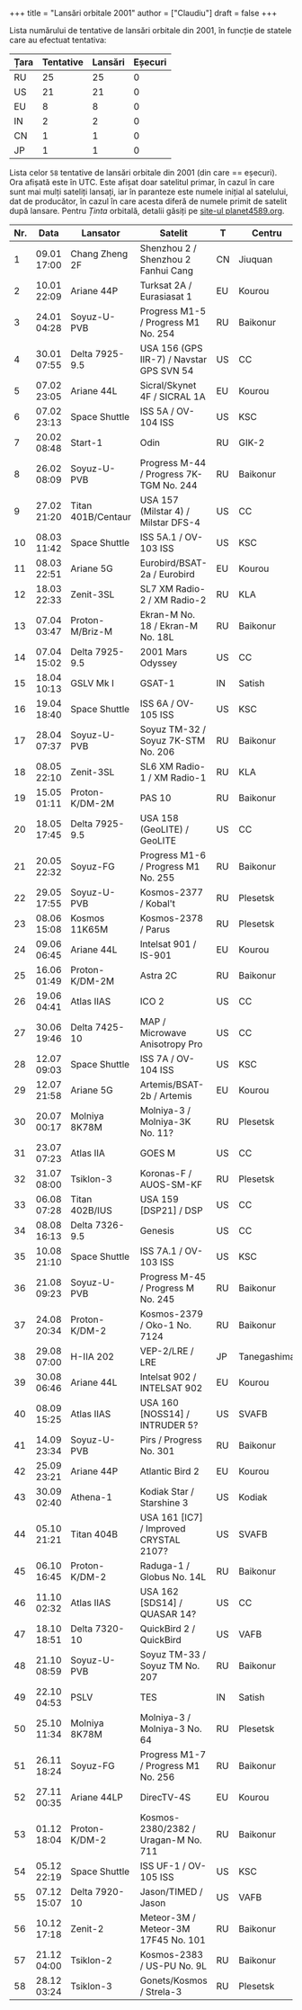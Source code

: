 +++
title = "Lansări orbitale 2001"
author = ["Claudiu"]
draft = false
+++

Lista numărului de tentative de lansări orbitale din 2001, în funcție de statele care au efectuat tentativa:

| Țara | Tentative | Lansări | Eșecuri |
|------|-----------|---------|---------|
| RU   | 25        | 25      | 0       |
| US   | 21        | 21      | 0       |
| EU   | 8         | 8       | 0       |
| IN   | 2         | 2       | 0       |
| CN   | 1         | 1       | 0       |
| JP   | 1         | 1       | 0       |

Lista celor `58` tentative de lansări orbitale din 2001 (din care == eșecuri). Ora afișată este în UTC. Este afișat doar satelitul primar, în cazul în care sunt mai mulți sateliți lansați, iar în paranteze este numele inițial al satelului, dat de producător, în cazul în care acesta diferă de numele primit de satelit după lansare. Pentru _Ținta_ orbitală, detalii găsiți pe [site-ul planet4589.org](https://planet4589.org/space/log/orbcat.html).

| Nr. | Data        | Lansator           | Satelit                                     | T  | Centru      | Rampă   | R. |
|-----|-------------|--------------------|---------------------------------------------|----|-------------|---------|----|
| 1   | 09.01 17:00 | Chang Zheng 2F     | Shenzhou 2 / Shenzhou 2 Fanhui Cang         | CN | Jiuquan     | Pad 921 | S  |
| 2   | 10.01 22:09 | Ariane 44P         | Turksat 2A / Eurasiasat 1                   | EU | Kourou      | ELA2    | S  |
| 3   | 24.01 04:28 | Soyuz-U-PVB        | Progress M1-5 / Progress M1 No. 254         | RU | Baikonur    | LC1     | S  |
| 4   | 30.01 07:55 | Delta 7925-9.5     | USA 156 (GPS IIR-7) / Navstar GPS SVN 54    | US | CC          | SLC17A  | S  |
| 5   | 07.02 23:05 | Ariane 44L         | Sicral/Skynet 4F / SICRAL 1A                | EU | Kourou      | ELA2    | S  |
| 6   | 07.02 23:13 | Space Shuttle      | ISS 5A / OV-104 ISS                         | US | KSC         | LC39A   | S  |
| 7   | 20.02 08:48 | Start-1            | Odin                                        | RU | GIK-2       | LC5     | S  |
| 8   | 26.02 08:09 | Soyuz-U-PVB        | Progress M-44 / Progress 7K-TGM No. 244     | RU | Baikonur    | LC1     | S  |
| 9   | 27.02 21:20 | Titan 401B/Centaur | USA 157 (Milstar 4) / Milstar DFS-4         | US | CC          | SLC40   | S  |
| 10  | 08.03 11:42 | Space Shuttle      | ISS 5A.1 / OV-103 ISS                       | US | KSC         | LC39B   | S  |
| 11  | 08.03 22:51 | Ariane 5G          | Eurobird/BSAT-2a / Eurobird                 | EU | Kourou      | ELA3    | S  |
| 12  | 18.03 22:33 | Zenit-3SL          | SL7 XM Radio-2 / XM Radio-2                 | RU | KLA         | -       | S  |
| 13  | 07.04 03:47 | Proton-M/Briz-M    | Ekran-M No. 18 / Ekran-M No. 18L            | RU | Baikonur    | LC81/24 | S  |
| 14  | 07.04 15:02 | Delta 7925-9.5     | 2001 Mars Odyssey                           | US | CC          | SLC17A  | S  |
| 15  | 18.04 10:13 | GSLV Mk I          | GSAT-1                                      | IN | Satish      | FLP     | S  |
| 16  | 19.04 18:40 | Space Shuttle      | ISS 6A / OV-105 ISS                         | US | KSC         | LC39A   | S  |
| 17  | 28.04 07:37 | Soyuz-U-PVB        | Soyuz TM-32 / Soyuz 7K-STM No. 206          | RU | Baikonur    | LC1     | S  |
| 18  | 08.05 22:10 | Zenit-3SL          | SL6 XM Radio-1 / XM Radio-1                 | RU | KLA         | -       | S  |
| 19  | 15.05 01:11 | Proton-K/DM-2M     | PAS 10                                      | RU | Baikonur    | LC81/23 | S  |
| 20  | 18.05 17:45 | Delta 7925-9.5     | USA 158 (GeoLITE) / GeoLITE                 | US | CC          | SLC17B  | S  |
| 21  | 20.05 22:32 | Soyuz-FG           | Progress M1-6 / Progress M1 No. 255         | RU | Baikonur    | LC1     | S  |
| 22  | 29.05 17:55 | Soyuz-U-PVB        | Kosmos-2377 / Kobal't                       | RU | Plesetsk    | LC43/4  | S  |
| 23  | 08.06 15:08 | Kosmos 11K65M      | Kosmos-2378 / Parus                         | RU | Plesetsk    | LC132/1 | S  |
| 24  | 09.06 06:45 | Ariane 44L         | Intelsat 901 / IS-901                       | EU | Kourou      | ELA2    | S  |
| 25  | 16.06 01:49 | Proton-K/DM-2M     | Astra 2C                                    | RU | Baikonur    | LC81/23 | S  |
| 26  | 19.06 04:41 | Atlas IIAS         | ICO 2                                       | US | CC          | SLC36B  | S  |
| 27  | 30.06 19:46 | Delta 7425-10      | MAP / Microwave Anisotropy Pro              | US | CC          | SLC17B  | S  |
| 28  | 12.07 09:03 | Space Shuttle      | ISS 7A / OV-104 ISS                         | US | KSC         | LC39B   | S  |
| 29  | 12.07 21:58 | Ariane 5G          | Artemis/BSAT-2b / Artemis                   | EU | Kourou      | ELA3    | S  |
| 30  | 20.07 00:17 | Molniya 8K78M      | Molniya-3 / Molniya-3K No. 11?              | RU | Plesetsk    | LC43/4  | S  |
| 31  | 23.07 07:23 | Atlas IIA          | GOES M                                      | US | CC          | SLC36A  | S  |
| 32  | 31.07 08:00 | Tsiklon-3          | Koronas-F / AUOS-SM-KF                      | RU | Plesetsk    | LC32/2  | S  |
| 33  | 06.08 07:28 | Titan 402B/IUS     | USA 159      [DSP21] / DSP                  | US | CC          | SLC40   | S  |
| 34  | 08.08 16:13 | Delta 7326-9.5     | Genesis                                     | US | CC          | SLC17A  | S  |
| 35  | 10.08 21:10 | Space Shuttle      | ISS 7A.1 / OV-103 ISS                       | US | KSC         | LC39A   | S  |
| 36  | 21.08 09:23 | Soyuz-U-PVB        | Progress M-45 / Progress M No. 245          | RU | Baikonur    | LC1     | S  |
| 37  | 24.08 20:34 | Proton-K/DM-2      | Kosmos-2379 / Oko-1 No. 7124                | RU | Baikonur    | LC81/24 | S  |
| 38  | 29.08 07:00 | H-IIA 202          | VEP-2/LRE / LRE                             | JP | Tanegashima | Y       | S  |
| 39  | 30.08 06:46 | Ariane 44L         | Intelsat 902 / INTELSAT 902                 | EU | Kourou      | ELA2    | S  |
| 40  | 08.09 15:25 | Atlas IIAS         | USA 160     [NOSS14] / INTRUDER 5?          | US | SVAFB       | SLC3E   | S  |
| 41  | 14.09 23:34 | Soyuz-U-PVB        | Pirs / Progress No. 301                     | RU | Baikonur    | LC1     | S  |
| 42  | 25.09 23:21 | Ariane 44P         | Atlantic Bird 2                             | EU | Kourou      | ELA2    | S  |
| 43  | 30.09 02:40 | Athena-1           | Kodiak Star / Starshine 3                   | US | Kodiak      | LP1     | S  |
| 44  | 05.10 21:21 | Titan 404B         | USA 161      [IC7] / Improved CRYSTAL 2107? | US | SVAFB       | SLC4E   | S  |
| 45  | 06.10 16:45 | Proton-K/DM-2      | Raduga-1 / Globus No. 14L                   | RU | Baikonur    | LC81/24 | S  |
| 46  | 11.10 02:32 | Atlas IIAS         | USA 162      [SDS14] / QUASAR 14?           | US | CC          | SLC36B  | S  |
| 47  | 18.10 18:51 | Delta 7320-10      | QuickBird 2 / QuickBird                     | US | VAFB        | SLC2W   | S  |
| 48  | 21.10 08:59 | Soyuz-U-PVB        | Soyuz TM-33 / Soyuz TM No. 207              | RU | Baikonur    | LC1     | S  |
| 49  | 22.10 04:53 | PSLV               | TES                                         | IN | Satish      | FLP     | S  |
| 50  | 25.10 11:34 | Molniya 8K78M      | Molniya-3 / Molniya-3 No. 64                | RU | Plesetsk    | LC43/3  | S  |
| 51  | 26.11 18:24 | Soyuz-FG           | Progress M1-7 / Progress M1 No. 256         | RU | Baikonur    | LC1     | S  |
| 52  | 27.11 00:35 | Ariane 44LP        | DirecTV-4S                                  | EU | Kourou      | ELA2    | S  |
| 53  | 01.12 18:04 | Proton-K/DM-2      | Kosmos-2380/2382 / Uragan-M No. 711         | RU | Baikonur    | LC81/24 | S  |
| 54  | 05.12 22:19 | Space Shuttle      | ISS UF-1 / OV-105 ISS                       | US | KSC         | LC39B   | S  |
| 55  | 07.12 15:07 | Delta 7920-10      | Jason/TIMED / Jason                         | US | VAFB        | SLC2W   | S  |
| 56  | 10.12 17:18 | Zenit-2            | Meteor-3M / Meteor-3M 17F45 No. 101         | RU | Baikonur    | LC45/1  | S  |
| 57  | 21.12 04:00 | Tsiklon-2          | Kosmos-2383 / US-PU No. 9L                  | RU | Baikonur    | LC90/20 | S  |
| 58  | 28.12 03:24 | Tsiklon-3          | Gonets/Kosmos / Strela-3                    | RU | Plesetsk    | LC32/1  | S  |